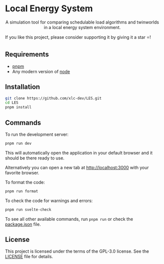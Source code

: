 # Local Energy System

<p style="text-align: center;">A simulation tool for comparing schedulable load algorithms and twinworlds in a local energy system environment.</p>

If you like this project, please consider supporting it by giving it a star ⭐!

## Requirements

- [pnpm](https://pnpm.io/installation)
- Any modern version of [node](https://nodejs.org/en/download/package-manager)

## Installation

```bash
git clone https://github.com/xlc-dev/LES.git
cd LES
pnpm install
```

## Commands

To run the development server:

```bash
pnpm run dev
```

This will automatically open the application in your default browser and it should be there ready to use.

Alternatively you can open a new tab at [http://localhost:3000](http://localhost:3000) with your favorite browser.

To format the code:

```bash
pnpm run format
```

To check the code for warnings and errors:

```bash
pnpm run svelte-check
```

To see all other available commands, run `pnpm run` or check the [package.json](package.json) file.

## License

This project is licensed under the terms of the GPL-3.0 license. See the [LICENSE](LICENSE) file for details.
